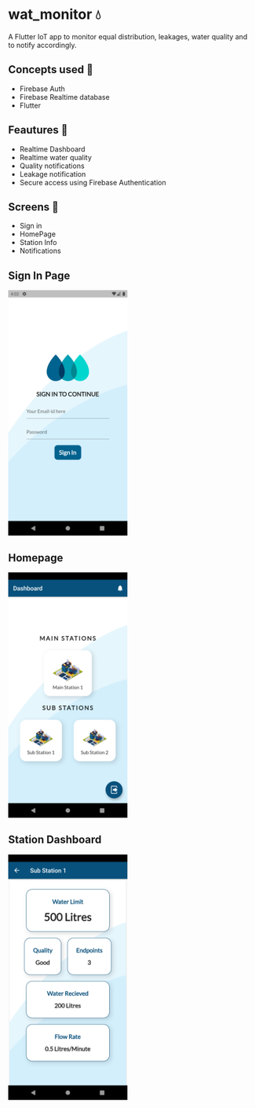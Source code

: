 # wat_monitor 💧

A Flutter IoT app to monitor equal distribution, leakages, water quality and to notify accordingly.

## Concepts used 📑

- Firebase Auth
- Firebase Realtime database
- Flutter

## Feautures 💎

- Realtime Dashboard
- Realtime water quality
- Quality notifications
- Leakage notification
- Secure access using Firebase Authentication

## Screens 📱

- Sign in
- HomePage
- Station Info
- Notifications

## Sign In Page

 <img src="https://github.com/its-ammu/WatMonitor/blob/master/Signin.png" height="500">

## Homepage

<img src="https://github.com/its-ammu/WatMonitor/blob/master/HomePage.png" height="500">

## Station Dashboard

<img src="https://github.com/its-ammu/WatMonitor/blob/master/Dashboard.png" height="500">
